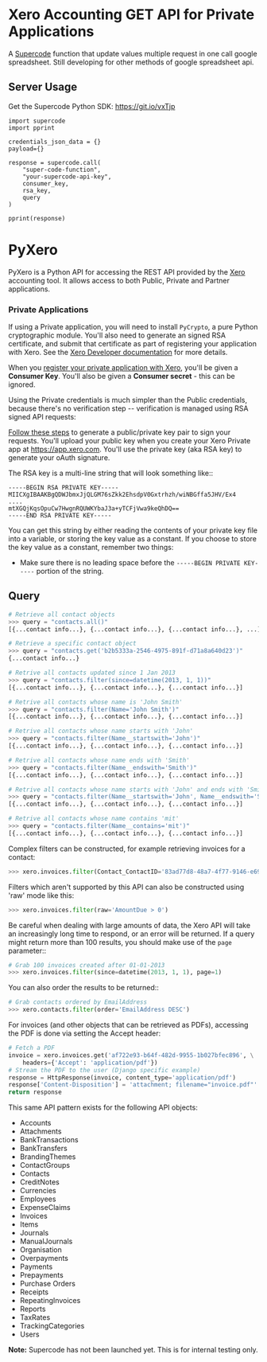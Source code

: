 # Xero Accounting GET API for Private Applications

A [Supercode](http://gosupercode.com) function that update values multiple request in one call google spreadsheet.
Still developing for other methods of google spreadsheet api.

## Server Usage

Get the Supercode Python SDK: https://git.io/vxTjp

```
import supercode
import pprint

credentials_json_data = {}
payload={}

response = supercode.call(
    "super-code-function",
    "your-supercode-api-key",
    consumer_key,
    rsa_key,
    query
)

pprint(response)
```

PyXero
======

PyXero is a Python API for accessing the REST API provided by the [Xero](https://developer.xero.com)
accounting tool. It allows access to both Public, Private and Partner applications.

### Private Applications

If using a Private application, you will need to install `PyCrypto`, a pure
Python cryptographic module. You'll also need to generate an signed RSA
certificate, and submit that certificate as part of registering your
application with Xero. See the [Xero Developer documentation](https://developer.xero.com/) for more
details.

When you [register your private application with Xero](https://developer.xero.com/documentation/auth-and-limits/private-applications/), you'll be given a
**Consumer Key**. You'll also be given a **Consumer secret** - this can be
ignored.

Using the Private credentials is much simpler than the Public credentials,
because there's no verification step -- verification is managed using RSA
signed API requests:

[Follow these steps](https://developer.xero.com/documentation/api-guides/create-publicprivate-key/) to generate a public/private key pair to sign your requests.  You'll upload your public key when you create your Xero Private app at https://app.xero.com.  You'll use the private key (aka RSA key) to generate your oAuth signature.

The RSA key is a multi-line string that will look something like::

    -----BEGIN RSA PRIVATE KEY-----
    MIICXgIBAAKBgQDWJbmxJjQLGM76sZkk2EhsdpV0Gxtrhzh/wiNBGffa5JHV/Ex4
    ....
    mtXGQjKqsOpuCw7HwgnRQUWKYbaJ3a+yTCFjVwa9keQhDQ==
    -----END RSA PRIVATE KEY-----

You can get this string by either reading the contents of your private key
file into a variable, or storing the key value as a constant. If you choose to
store the key value as a constant, remember two things:

* Make sure there is no leading space before
  the ``-----BEGIN PRIVATE KEY-----`` portion of the string.


## Query

```python
# Retrieve all contact objects
>>> query = "contacts.all()"
[{...contact info...}, {...contact info...}, {...contact info...}, ...]

# Retrieve a specific contact object
>>> query = "contacts.get('b2b5333a-2546-4975-891f-d71a8a640d23')"
{...contact info...}

# Retrive all contacts updated since 1 Jan 2013
>>> query = "contacts.filter(since=datetime(2013, 1, 1))"
[{...contact info...}, {...contact info...}, {...contact info...}]

# Retrive all contacts whose name is 'John Smith'
>>> query = "contacts.filter(Name='John Smith')"
[{...contact info...}, {...contact info...}, {...contact info...}]

# Retrive all contacts whose name starts with 'John'
>>> query = "contacts.filter(Name__startswith='John')"
[{...contact info...}, {...contact info...}, {...contact info...}]

# Retrive all contacts whose name ends with 'Smith'
>>> query = "contacts.filter(Name__endswith='Smith')"
[{...contact info...}, {...contact info...}, {...contact info...}]

# Retrive all contacts whose name starts with 'John' and ends with 'Smith'
>>> query = "contacts.filter(Name__startswith='John', Name__endswith='Smith')"
[{...contact info...}, {...contact info...}, {...contact info...}]

# Retrive all contacts whose name contains 'mit'
>>> query = "contacts.filter(Name__contains='mit')"
[{...contact info...}, {...contact info...}, {...contact info...}]
```

Complex filters can be constructed, for example retrieving invoices for a contact:

```python
>>> xero.invoices.filter(Contact_ContactID='83ad77d8-48a7-4f77-9146-e6933b7fb63b')
```

Filters which aren't supported by this API can also be constructed using 'raw' mode like this:
```python
>>> xero.invoices.filter(raw='AmountDue > 0')
```

Be careful when dealing with large amounts of data, the Xero API will take an
increasingly long time to respond, or an error will be returned. If a query might
return more than 100 results, you should make use of the ``page`` parameter::

```python
# Grab 100 invoices created after 01-01-2013
>>> xero.invoices.filter(since=datetime(2013, 1, 1), page=1)
```

You can also order the results to be returned::

```python
# Grab contacts ordered by EmailAddress
>>> xero.contacts.filter(order='EmailAddress DESC')
```

For invoices (and other objects that can be retrieved as PDFs), accessing the PDF is done
via setting the Accept header:

```python
# Fetch a PDF
invoice = xero.invoices.get('af722e93-b64f-482d-9955-1b027bfec896', \
    headers={'Accept': 'application/pdf'})
# Stream the PDF to the user (Django specific example)
response = HttpResponse(invoice, content_type='application/pdf')
response['Content-Disposition'] = 'attachment; filename="invoice.pdf"'
return response
```

This same API pattern exists for the following API objects:

* Accounts
* Attachments
* BankTransactions
* BankTransfers
* BrandingThemes
* ContactGroups
* Contacts
* CreditNotes
* Currencies
* Employees
* ExpenseClaims
* Invoices
* Items
* Journals
* ManualJournals
* Organisation
* Overpayments
* Payments
* Prepayments
* Purchase Orders
* Receipts
* RepeatingInvoices
* Reports
* TaxRates
* TrackingCategories
* Users

**Note:** Supercode has not been launched yet. This is for internal testing only.
